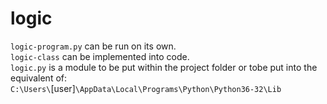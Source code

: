 # logic
`logic-program.py` can be run on its own.  
`logic-class` can be implemented into code.  
`logic.py` is a module to be put within the project folder or tobe put into the equivalent of:  
`C:\Users\`[user]`\AppData\Local\Programs\Python\Python36-32\Lib`
